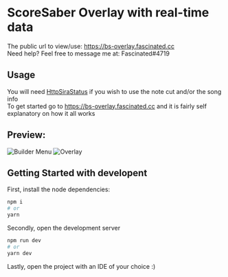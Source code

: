 # ScoreSaber Overlay with real-time data

The public url to view/use: https://bs-overlay.fascinated.cc</br>
Need help? Feel free to message me at: Fascinated#4719

## Usage
You will need [HttpSiraStatus](https://github.com/denpadokei/HttpSiraStatus) if you wish to use the note cut and/or the song info</br>
To get started go to https://bs-overlay.fascinated.cc and it is fairly self explanatory on how it all works</br>

## Preview:
![Builder Menu](https://cdn.fascinated.cc/TRtxaPcjTN.png?raw=true)
![Overlay](https://cdn.fascinated.cc/UHjukWwHNL.png?raw=true)

## Getting Started with developent

First, install the node dependencies:

```bash
npm i
# or
yarn
```

Secondly, open the development server

```bash
npm run dev
# or
yarn dev
````

Lastly, open the project with an IDE of your choice :)
